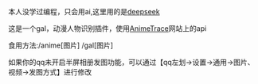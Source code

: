 本人没学过编程，只会用ai,这里用的是[deepseek](deepseek.com)

这是一个gal，动漫人物识别插件，使用[AnimeTrace](https://ai.animedb.cn/)网站上的api

食用方法:/anime[图片]   /gal[图片]

如果你的qq未开启半屏相册发图功能，可以通过【qq左划→设置→通用→图片、视频→发图方式】进行修改

